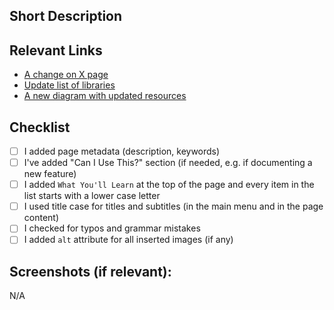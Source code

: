 ## Short Description
<!--- Shortly describe what this PR introduces. -->
<!--- For help on writing docs, visit https://docs.webiny.com/docs/contributing/documentation -->

## Relevant Links
<!--- If possible, please include the URLs of the newly added or edited pages (wait for the Netlify preview to be deployed and then paste the links). -->
- [A change on X page](#)
- [Update list of libraries](#)
- [A new diagram with updated resources](#)

## Checklist
- [ ] I added page metadata (description, keywords)
- [ ] I've added "Can I Use This?" section (if needed, e.g. if documenting a new feature)
- [ ] I added `What You'll Learn` at the top of the page and every item in the list starts with a lower case letter
- [ ] I used title case for titles and subtitles (in the main menu and in the page content)
- [ ] I checked for typos and grammar mistakes
- [ ] I added `alt` attribute for all inserted images (if any)

<!--- Resources:
- new document template: https://docs.webiny.com/docs/contributing/documentation#template-for-new-docs
- "What You'll Learn" example: https://docs.webiny.com/docs/how-to-guides/upgrade-webiny
- example of using title-case correctly: https://docs.webiny.com/docs/key-topics/deployment/iac-with-pulumi
- for title case checks - https://titlecaseconverter.com
- for typos and grammar checks - https://www.grammarly.com
-->

## Screenshots (if relevant):
N/A
